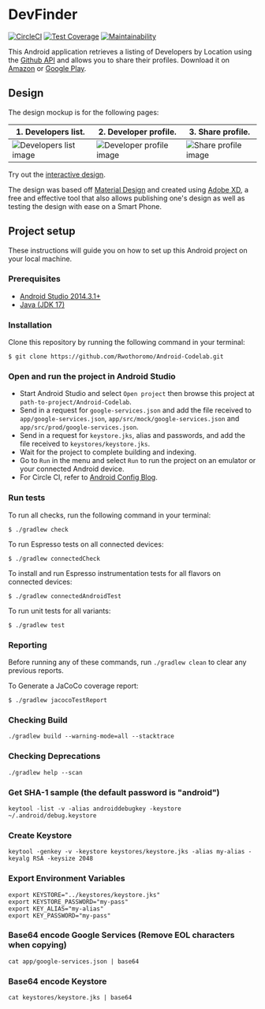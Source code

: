 # DevFinder

[![CircleCI](https://circleci.com/gh/Rwothoromo/Android-Codelab.svg?style=svg)](https://circleci.com/gh/Rwothoromo/Android-Codelab)
[![Test Coverage](https://api.codeclimate.com/v1/badges/78f03b429b83c9459a23/test_coverage)](https://codeclimate.com/github/Rwothoromo/Android-Codelab/test_coverage)
[![Maintainability](https://api.codeclimate.com/v1/badges/78f03b429b83c9459a23/maintainability)](https://codeclimate.com/github/Rwothoromo/Android-Codelab/maintainability)

This Android application retrieves a listing of Developers by Location using the [Github API](https://developer.github.com/v3/search/#search-users) and allows you to share their profiles.
Download it on [Amazon](https://www.amazon.com/dp/B07JLLNC34/ref=cm_sw_r_tw_dp_U_x_UTb0BbR7GDDAZ) or [Google Play](TBD).

## Design

The design mockup is for the following pages:

| 1. Developers list.                                             | 2. Developer profile.                                    | 3. Share profile.                                   |
| ---------------------------------------------------- | ------------------------------------------------ | ------------------------------------------------ |
| ![Developers list image](art/wireframes/Developers.png) | ![Developer profile image](art/wireframes/Profile.png) | ![Share profile image](art/wireframes/Share.png) |

Try out the [interactive design](https://xd.adobe.com/view/29abd095-a127-41b9-49bf-aaecbbc9f0ad-5f9a/).

The design was based off [Material Design](https://material.io/design/) and created using [Adobe XD](https://www.adobe.com/africa/products/xd.html), a free and effective tool that also allows publishing one's design as well as testing the design with ease on a Smart Phone.

## Project setup

These instructions will guide you on how to set up this Android project on your local machine.

### Prerequisites

- [Android Studio 2014.3.1+](https://developer.android.com/studio/)
- [Java (JDK 17)](https://www.oracle.com/java/technologies/javase/jdk17-archive-downloads.html)

### Installation

Clone this repository by running the following command in your terminal:
```
$ git clone https://github.com/Rwothoromo/Android-Codelab.git
```

### Open and run the project in Android Studio

- Start Android Studio and select `Open project` then browse this project at `path-to-project/Android-Codelab`.
- Send in a request for `google-services.json` and add the file received to `app/google-services.json`, `app/src/mock/google-services.json` and `app/src/prod/google-services.json`.
- Send in a request for `keystore.jks`, alias and passwords, and add the file received to `keystores/keystore.jks`.
- Wait for the project to complete building and indexing.
- Go to `Run` in the menu and select `Run` to run the project on an emulator or your connected Android device.
- For Circle CI, refer to [Android Config Blog](https://circleci.com/blog/building-android-on-circleci/).

### Run tests

To run all checks, run the following command in your terminal:
```
$ ./gradlew check
```

To run Espresso tests on all connected devices:
```
$ ./gradlew connectedCheck
```

To install and run Espresso instrumentation tests for all flavors on connected devices:
```
$ ./gradlew connectedAndroidTest
```

To run unit tests for all variants:
```
$ ./gradlew test
```

### Reporting

Before running any of these commands, run `./gradlew clean` to clear any previous reports.
 
To Generate a JaCoCo coverage report:
```
$ ./gradlew jacocoTestReport
```

### Checking Build
```
./gradlew build --warning-mode=all --stacktrace
```

### Checking Deprecations
```
./gradlew help --scan
```

### Get SHA-1 sample (the default password is "android")
```
keytool -list -v -alias androiddebugkey -keystore ~/.android/debug.keystore
```

### Create Keystore
```
keytool -genkey -v -keystore keystores/keystore.jks -alias my-alias -keyalg RSA -keysize 2048
```

### Export Environment Variables
```
export KEYSTORE="../keystores/keystore.jks"
export KEYSTORE_PASSWORD="my-pass"
export KEY_ALIAS="my-alias"
export KEY_PASSWORD="my-pass"
```

### Base64 encode Google Services (Remove EOL characters when copying)
```
cat app/google-services.json | base64
```

### Base64 encode Keystore
```
cat keystores/keystore.jks | base64
```
